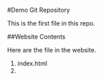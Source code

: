 #Demo Git Repository

This is the first file in this repo.

##Website Contents

Here are the file in the website.

1. index.html
2. 


